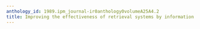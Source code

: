 ```yaml
---
anthology_id: 1989.ipm_journal-ir0anthology0volumeA25A4.2
title: Improving the effectiveness of retrieval systems by information structures
---
```

